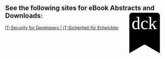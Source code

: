 ## See the following sites for eBook Abstracts and Downloads: <img align="right" src="https://raw.githubusercontent.com/dck-one/eBook/main/meta/Bookmark.png">

[IT-Security for Developers | IT-Sicherheit für Entwickler](https://dck-one.medium.com/it-security-for-developers-3ff4b9bae70b)
